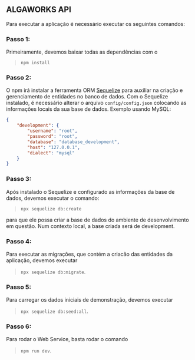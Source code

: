 ## ALGAWORKS API

Para executar a aplicação é necessário executar os seguintes comandos:

### Passo 1:
Primeiramente, devemos baixar todas as dependências com o

> `npm install `

### Passo 2:
O npm irá instalar a ferramenta ORM [Sequelize](https://www.npmjs.com/package/sequelize) para auxiliar na
criação e gerenciamento de entidades no banco de dados. Com o Sequelize instalado, é necessário alterar o 
arquivo `config/config.json` colocando as informações locais da sua base de dados. Exemplo usando MySQL:

```json
{
    "development": {
        "username": "root",
        "password": "root",
        "database": "database_development",
        "host": "127.0.0.1",
        "dialect": "mysql"
    }
}
```

### Passo 3:
Após instalado o Sequelize e configurado as informações da base de dados, devemos executar o comando:

>`npx sequelize db:create`

para que ele possa criar a base de dados do ambiente de desenvolvimento em questão. 
Num contexto local, a base criada será de development.

### Passo 4:
Para executar as migrações, que contém a criacão das entidades da aplicação, devemos executar

>`npx sequelize db:migrate`.

### Passo 5:
Para carregar os dados iniciais de demonstração, devemos executar

>`npx sequelize db:seed:all`.

### Passo 6:
Para rodar o Web Service, basta rodar o comando

>`npm run dev`.
